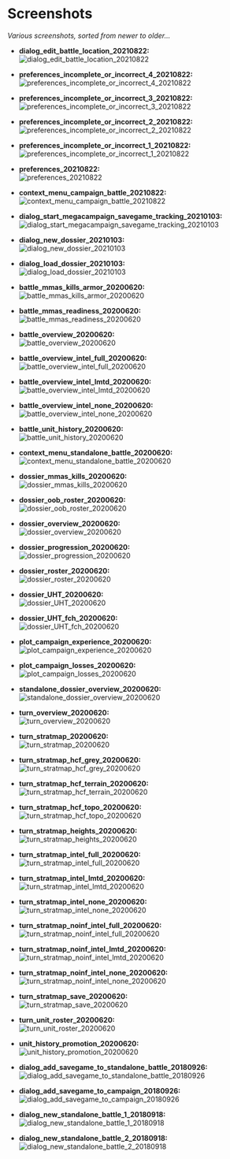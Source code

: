 # Screenshots
_Various screenshots, sorted from newer to older..._

* **dialog_edit_battle_location_20210822:**  
![dialog_edit_battle_location_20210822](dialog_edit_battle_location_20210822.png?raw=true "dialog_edit_battle_location_20210822")

* **preferences_incomplete_or_incorrect_4_20210822:**  
![preferences_incomplete_or_incorrect_4_20210822](preferences_incomplete_or_incorrect_4_20210822.png?raw=true "preferences_incomplete_or_incorrect_4_20210822")

* **preferences_incomplete_or_incorrect_3_20210822:**  
![preferences_incomplete_or_incorrect_3_20210822](preferences_incomplete_or_incorrect_3_20210822.png?raw=true "preferences_incomplete_or_incorrect_3_20210822")

* **preferences_incomplete_or_incorrect_2_20210822:**  
![preferences_incomplete_or_incorrect_2_20210822](preferences_incomplete_or_incorrect_2_20210822.png?raw=true "preferences_incomplete_or_incorrect_2_20210822")

* **preferences_incomplete_or_incorrect_1_20210822:**  
![preferences_incomplete_or_incorrect_1_20210822](preferences_incomplete_or_incorrect_1_20210822.png?raw=true "preferences_incomplete_or_incorrect_1_20210822")

* **preferences_20210822:**  
![preferences_20210822](preferences_20210822.png?raw=true "preferences_20210822")

* **context_menu_campaign_battle_20210822:**  
![context_menu_campaign_battle_20210822](context_menu_campaign_battle_20210822.png?raw=true "context_menu_campaign_battle_20210822")

* **dialog_start_megacampaign_savegame_tracking_20210103:**  
![dialog_start_megacampaign_savegame_tracking_20210103](dialog_start_megacampaign_savegame_tracking_20210103.png?raw=true "dialog_start_megacampaign_savegame_tracking_20210103")

* **dialog_new_dossier_20210103:**  
![dialog_new_dossier_20210103](dialog_new_dossier_20210103.png?raw=true "dialog_new_dossier_20210103")

* **dialog_load_dossier_20210103:**  
![dialog_load_dossier_20210103](dialog_load_dossier_20210103.png?raw=true "dialog_load_dossier_20210103")

* **battle_mmas_kills_armor_20200620:**  
![battle_mmas_kills_armor_20200620](battle_mmas_kills_armor_20200620.png?raw=true "battle_mmas_kills_armor_20200620")

* **battle_mmas_readiness_20200620:**  
![battle_mmas_readiness_20200620](battle_mmas_readiness_20200620.png?raw=true "battle_mmas_readiness_20200620")

* **battle_overview_20200620:**  
![battle_overview_20200620](battle_overview_20200620.png?raw=true "battle_overview_20200620")

* **battle_overview_intel_full_20200620:**  
![battle_overview_intel_full_20200620](battle_overview_intel_full_20200620.png?raw=true "battle_overview_intel_full_20200620")

* **battle_overview_intel_lmtd_20200620:**  
![battle_overview_intel_lmtd_20200620](battle_overview_intel_lmtd_20200620.png?raw=true "battle_overview_intel_lmtd_20200620")

* **battle_overview_intel_none_20200620:**  
![battle_overview_intel_none_20200620](battle_overview_intel_none_20200620.png?raw=true "battle_overview_intel_none_20200620")

* **battle_unit_history_20200620:**  
![battle_unit_history_20200620](battle_unit_history_20200620.png?raw=true "battle_unit_history_20200620")

* **context_menu_standalone_battle_20200620:**  
![context_menu_standalone_battle_20200620](context_menu_standalone_battle_20200620.png?raw=true "context_menu_standalone_battle_20200620")

* **dossier_mmas_kills_20200620:**  
![dossier_mmas_kills_20200620](dossier_mmas_kills_20200620.png?raw=true "dossier_mmas_kills_20200620")

* **dossier_oob_roster_20200620:**  
![dossier_oob_roster_20200620](dossier_oob_roster_20200620.png?raw=true "dossier_oob_roster_20200620")

* **dossier_overview_20200620:**  
![dossier_overview_20200620](dossier_overview_20200620.png?raw=true "dossier_overview_20200620")

* **dossier_progression_20200620:**  
![dossier_progression_20200620](dossier_progression_20200620.png?raw=true "dossier_progression_20200620")

* **dossier_roster_20200620:**  
![dossier_roster_20200620](dossier_roster_20200620.png?raw=true "dossier_roster_20200620")

* **dossier_UHT_20200620:**  
![dossier_UHT_20200620](dossier_UHT_20200620.png?raw=true "dossier_UHT_20200620")

* **dossier_UHT_fch_20200620:**  
![dossier_UHT_fch_20200620](dossier_UHT_fch_20200620.png?raw=true "dossier_UHT_fch_20200620")

* **plot_campaign_experience_20200620:**  
![plot_campaign_experience_20200620](plot_campaign_experience_20200620.png?raw=true "plot_campaign_experience_20200620")

* **plot_campaign_losses_20200620:**  
![plot_campaign_losses_20200620](plot_campaign_losses_20200620.png?raw=true "plot_campaign_losses_20200620")

* **standalone_dossier_overview_20200620:**  
![standalone_dossier_overview_20200620](standalone_dossier_overview_20200620.png?raw=true "standalone_dossier_overview_20200620")

* **turn_overview_20200620:**  
![turn_overview_20200620](turn_overview_20200620.png?raw=true "turn_overview_20200620")

* **turn_stratmap_20200620:**  
![turn_stratmap_20200620](turn_stratmap_20200620.png?raw=true "turn_stratmap_20200620")

* **turn_stratmap_hcf_grey_20200620:**  
![turn_stratmap_hcf_grey_20200620](turn_stratmap_hcf_grey_20200620.png?raw=true "turn_stratmap_hcf_grey_20200620")

* **turn_stratmap_hcf_terrain_20200620:**  
![turn_stratmap_hcf_terrain_20200620](turn_stratmap_hcf_terrain_20200620.png?raw=true "turn_stratmap_hcf_terrain_20200620")

* **turn_stratmap_hcf_topo_20200620:**  
![turn_stratmap_hcf_topo_20200620](turn_stratmap_hcf_topo_20200620.png?raw=true "turn_stratmap_hcf_topo_20200620")

* **turn_stratmap_heights_20200620:**  
![turn_stratmap_heights_20200620](turn_stratmap_heights_20200620.png?raw=true "turn_stratmap_heights_20200620")

* **turn_stratmap_intel_full_20200620:**  
![turn_stratmap_intel_full_20200620](turn_stratmap_intel_full_20200620.png?raw=true "turn_stratmap_intel_full_20200620")

* **turn_stratmap_intel_lmtd_20200620:**  
![turn_stratmap_intel_lmtd_20200620](turn_stratmap_intel_lmtd_20200620.png?raw=true "turn_stratmap_intel_lmtd_20200620")

* **turn_stratmap_intel_none_20200620:**  
![turn_stratmap_intel_none_20200620](turn_stratmap_intel_none_20200620.png?raw=true "turn_stratmap_intel_none_20200620")

* **turn_stratmap_noinf_intel_full_20200620:**  
![turn_stratmap_noinf_intel_full_20200620](turn_stratmap_noinf_intel_full_20200620.png?raw=true "turn_stratmap_noinf_intel_full_20200620")

* **turn_stratmap_noinf_intel_lmtd_20200620:**  
![turn_stratmap_noinf_intel_lmtd_20200620](turn_stratmap_noinf_intel_lmtd_20200620.png?raw=true "turn_stratmap_noinf_intel_lmtd_20200620")

* **turn_stratmap_noinf_intel_none_20200620:**  
![turn_stratmap_noinf_intel_none_20200620](turn_stratmap_noinf_intel_none_20200620.png?raw=true "turn_stratmap_noinf_intel_none_20200620")

* **turn_stratmap_save_20200620:**  
![turn_stratmap_save_20200620](turn_stratmap_save_20200620.png?raw=true "turn_stratmap_save_20200620")

* **turn_unit_roster_20200620:**  
![turn_unit_roster_20200620](turn_unit_roster_20200620.png?raw=true "turn_unit_roster_20200620")

* **unit_history_promotion_20200620:**  
![unit_history_promotion_20200620](unit_history_promotion_20200620.png?raw=true "unit_history_promotion_20200620")

* **dialog_add_savegame_to_standalone_battle_20180926:**  
![dialog_add_savegame_to_standalone_battle_20180926](dialog_add_savegame_to_standalone_battle_20180926.png?raw=true "dialog_add_savegame_to_standalone_battle_20180926")

* **dialog_add_savegame_to_campaign_20180926:**  
![dialog_add_savegame_to_campaign_20180926](dialog_add_savegame_to_campaign_20180926.png?raw=true "dialog_add_savegame_to_campaign_20180926")

* **dialog_new_standalone_battle_1_20180918:**  
![dialog_new_standalone_battle_1_20180918](dialog_new_standalone_battle_1_20180918.png?raw=true "dialog_new_standalone_battle_1_20180918")

* **dialog_new_standalone_battle_2_20180918:**  
![dialog_new_standalone_battle_2_20180918](dialog_new_standalone_battle_2_20180918.png?raw=true "dialog_new_standalone_battle_2_20180918")

